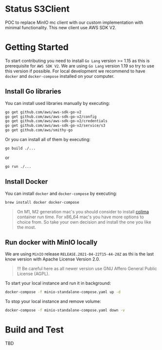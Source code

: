 # Status S3Client 
POC to replace MinIO mc client with our custom implementation with minimal functionality. This new client use AWS SDK V2.

# Getting Started
To start contributing you need to install `Go Lang` version >= 1.15 as this is prerequisite for `AWS SDK V2`. 
We are using `Go Lang` version 1.19 so try to use this version if possible. For local development we
recommend to have `docker` and `docker-compose` installed on your computer.

## Install Go libraries
You can install used libraries manually by executing:
```sh
go get github.com/aws/aws-sdk-go-v2
go get github.com/aws/aws-sdk-go-v2/config
go get github.com/aws/aws-sdk-go-v2/credentials
go get github.com/aws/aws-sdk-go-v2/service/s3
go get github.com/aws/smithy-go
```

Or you can install all of them by executing:
```sh 
go build ./...
```
or
```sh
go run ./...
```

## Install Docker
You can install `docker` and `docker-compose` by executing:
```sh
brew install docker docker-compose
```

> On M1, M2 generation mac's you should consider to install [colima](https://github.com/abiosoft/colima) container run time.
> For x86_64 mac's you have more options to choice from. So take your own decision and install the one you like the most.

## Run docker with MinIO locally
We are using `MinIO` release `RELEASE.2021-04-22T15-44-28Z` as thi is the last know version with Apache License Version 2.0.
> !!! Be careful here as all newer version use GNU Affero General Public License (AGPL).

To start your local instance and run it in background:
```sh
docker-compose -f minio-standalone-compose.yaml up -d
```

To stop your local instance and remove volume:
```sh
docker-compose -f minio-standalone-compose.yaml down -v
```

# Build and Test
TBD
